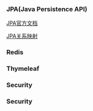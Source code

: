### JPA(Java Persistence API)

[JPA官方文档](https://docs.spring.io/spring-data/jpa/docs/2.0.9.RELEASE/reference/html/)

[JPA关系映射](https://juejin.im/post/5a81004c5188257a624cc84f)


### Redis



### Thymeleaf


### Security


### Security